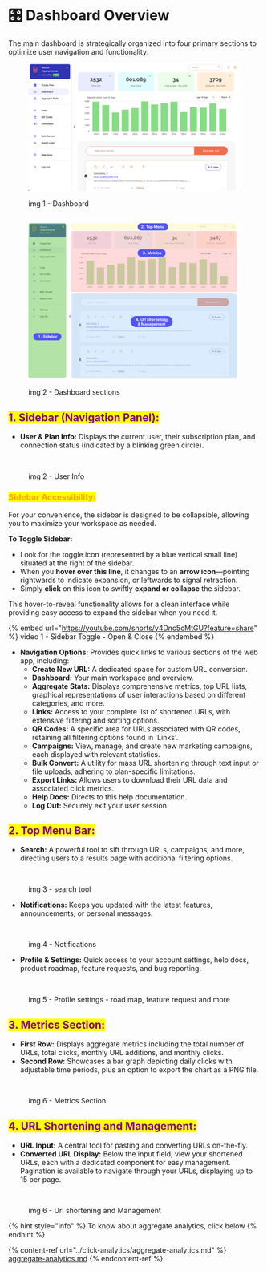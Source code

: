 # 🎛 Dashboard Overview

The main dashboard is strategically organized into four primary sections to optimize user navigation and functionality:



<figure><img src="../.gitbook/assets/dashboard 1.png" alt=""><figcaption><p>img 1 - Dashboard</p></figcaption></figure>

##

<figure><img src="../.gitbook/assets/dashsections.jpg" alt=""><figcaption><p>img 2 - Dashboard sections</p></figcaption></figure>

## <mark style="color:purple;">1. Sidebar (Navigation Panel):</mark>

* **User & Plan Info:** Displays the current user, their subscription plan, and connection status (indicated by a blinking green circle).

<div align="left">

<figure><img src="../.gitbook/assets/Screenshot 2023-11-02 at 3.50.55 PM.png" alt="" width="256"><figcaption><p>img 2 - User Info</p></figcaption></figure>

</div>

### <mark style="color:orange;">Sidebar Accessibility:</mark>

For your convenience, the sidebar is designed to be collapsible, allowing you to maximize your workspace as needed.

**To Toggle Sidebar:**&#x20;

* Look for the toggle icon (represented by a blue vertical small line) situated at the right of the sidebar.
* When you **hover over this line**, it changes to an **arrow icon**—pointing rightwards to indicate expansion, or leftwards to signal retraction.
* Simply **click** on this icon to swiftly **expand or collapse** the sidebar.

This hover-to-reveal functionality allows for a clean interface while providing easy access to expand the sidebar when you need it.

{% embed url="https://youtube.com/shorts/y4Dnc5cMtGU?feature=share" %}
video 1 - Sidebar Toggle - Open & Close
{% endembed %}



* **Navigation Options:** Provides quick links to various sections of the web app, including:
  * **Create New URL:** A dedicated space for custom URL conversion.
  * **Dashboard:** Your main workspace and overview.
  * **Aggregate Stats:** Displays comprehensive metrics, top URL lists, graphical representations of user interactions based on different categories, and more.
  * **Links:** Access to your complete list of shortened URLs, with extensive filtering and sorting options.
  * **QR Codes:** A specific area for URLs associated with QR codes, retaining all filtering options found in 'Links'.
  * **Campaigns:** View, manage, and create new marketing campaigns, each displayed with relevant statistics.
  * **Bulk Convert:** A utility for mass URL shortening through text input or file uploads, adhering to plan-specific limitations.
  * **Export Links:** Allows users to download their URL data and associated click metrics.
  * **Help Docs:** Directs to this help documentation.
  * **Log Out:** Securely exit your user session.

## <mark style="color:purple;">2. Top Menu Bar:</mark>

* **Search:** A powerful tool to sift through URLs, campaigns, and more, directing users to a results page with additional filtering options.

<figure><img src="../.gitbook/assets/Screenshot 2023-11-02 at 3.52.40 PM.png" alt=""><figcaption><p>img 3 - search tool</p></figcaption></figure>

* **Notifications:** Keeps you updated with the latest features, announcements, or personal messages.

<figure><img src="../.gitbook/assets/Screenshot 2023-11-02 at 3.51.46 PM.png" alt=""><figcaption><p>img 4 - Notifications</p></figcaption></figure>

* **Profile & Settings:** Quick access to your account settings, help docs, product roadmap, feature requests, and bug reporting.

<figure><img src="../.gitbook/assets/Screenshot 2023-11-02 at 3.51.54 PM.png" alt=""><figcaption><p>img 5 - Profile settings - road map, feature request and more</p></figcaption></figure>

## <mark style="color:purple;">3. Metrics Section:</mark>

* **First Row:** Displays aggregate metrics including the total number of URLs, total clicks, monthly URL additions, and monthly clicks.
* **Second Row:** Showcases a bar graph depicting daily clicks with adjustable time periods, plus an option to export the chart as a PNG file.

<figure><img src="../.gitbook/assets/Screenshot 2023-11-02 at 3.54.48 PM (1).png" alt=""><figcaption><p>img 6 - Metrics Section</p></figcaption></figure>

## <mark style="color:purple;">4. URL Shortening and Management:</mark>

* **URL Input:** A central tool for pasting and converting URLs on-the-fly.
* **Converted URL Display:** Below the input field, view your shortened URLs, each with a dedicated component for easy management. Pagination is available to navigate through your URLs, displaying up to 15 per page.

<figure><img src="../.gitbook/assets/Screenshot 2023-11-02 at 3.55.51 PM.png" alt=""><figcaption><p>img 6 - Url shortening and Management</p></figcaption></figure>

{% hint style="info" %}
To know about aggregate analytics, click below&#x20;
{% endhint %}

{% content-ref url="../click-analytics/aggregate-analytics.md" %}
[aggregate-analytics.md](../click-analytics/aggregate-analytics.md)
{% endcontent-ref %}
